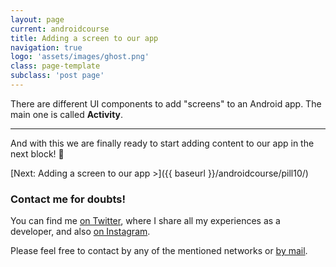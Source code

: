 ```yaml
---
layout: page
current: androidcourse
title: Adding a screen to our app
navigation: true
logo: 'assets/images/ghost.png'
class: page-template
subclass: 'post page'
---
```


There are different UI components to add "screens" to an Android app. The main one is called **Activity**.

---

And with this we are finally ready to start adding content to our app in the next block! 🎊

[Next: Adding a screen to our app >]({{ baseurl }}/androidcourse/pill10/)

### Contact me for doubts!

You can find me [on Twitter](https://www.twitter.com/JorgeCastilloPR), where I share all my experiences as a developer, and also [on Instagram](https://www.instagram.com/jorgecastillopr).


Please feel free to contact by any of the mentioned networks or [by mail](mailto:jorge.castillo.prz@gmail.com).
